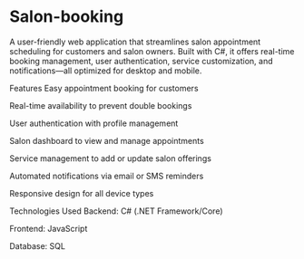 # Salon-booking
A user-friendly web application that streamlines salon appointment scheduling for customers and salon owners. Built with C#, it offers real-time booking management, user authentication, service customization, and notifications—all optimized for desktop and mobile.

Features
Easy appointment booking for customers

Real-time availability to prevent double bookings

User authentication with profile management

Salon dashboard to view and manage appointments

Service management to add or update salon offerings

Automated notifications via email or SMS reminders

Responsive design for all device types

Technologies Used
Backend: C# (.NET Framework/Core)

Frontend: JavaScript

Database: SQL
